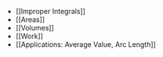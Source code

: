 - [[Improper Integrals]]
- [[Areas]]
- [[Volumes]]
- [[Work]]
- [[Applications: Average Value, Arc Length]]